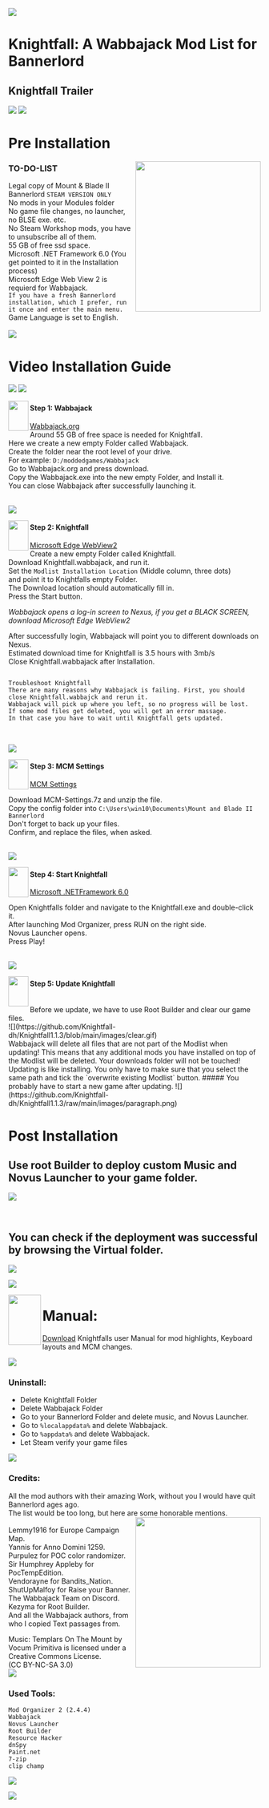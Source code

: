 ![](https://github.com/Knightfall-dh/Knightfall1.1.3/blob/main/images/knightfallnexusjpg.jpg?raw=true)
# Knightfall: A Wabbajack Mod List for Bannerlord                                        
## Knightfall Trailer 
[![](https://img.youtube.com/vi/K0Cy6O43qAs/0.jpg)](https://www.youtube.com/watch?v=K0Cy6O43qAs)
![](https://github.com/Knightfall-dh/Knightfall1.1.3/raw/main/images/paragraph.png)
# Pre Installation  
<img align="right" width="250" height="300" src="https://github.com/Knightfall-dh/Knightfall1.1.3/blob/main/images/splash.png?raw=true"> 

### TO-DO-LIST  

Legal copy of Mount & Blade II Bannerlord `` STEAM VERSION ONLY ``   
No mods in your Modules folder  
No game file changes, no launcher, no BLSE exe. etc.  
No Steam Workshop mods, you have to unsubscribe all of them.  
55 GB of free ssd space.  
Microsoft .NET Framework 6.0 (You get pointed to it in the Installation process)   
Microsoft Edge Web View 2 is requierd for Wabbajack.  
``If you have a fresh Bannerlord installation, which I prefer, run it once and enter the main menu.``    
Game Language is set to English.  
<br/>
![](https://github.com/Knightfall-dh/Knightfall1.1.3/raw/main/images/paragraph.png) 
# **Video Installation Guide**  
[![](https://img.youtube.com/vi/etIDSlsbhvU/0.jpg)](https://www.youtube.com/watch?v=etIDSlsbhvU) 
![](https://github.com/Knightfall-dh/Knightfall1.1.3/raw/main/images/paragraph.png)

<img align="left" width="40" height="60" src="https://github.com/Knightfall-dh/Knightfall1.1.3/blob/main/images/splash.png?raw=true"> 

#### Step 1: Wabbajack  
[Wabbajack.org](https://www.wabbajack.org)  
Around 55 GB of free space is needed for Knightfall.  
Here we create a new empty Folder called Wabbajack.  
Create the folder near the root level of your drive.  
For example: `D:/moddedgames/Wabbajack`     
Go to Wabbajack.org and press download.   
Copy the Wabbajack.exe into the new empty Folder, and Install it.     
You can close Wabbajack after successfully launching it.  
<br/>

![](https://github.com/Knightfall-dh/Knightfall1.1.3/raw/main/images/paragraph.png)

<img align="left" width="40" height="60" src="https://github.com/Knightfall-dh/Knightfall1.1.3/blob/main/images/splash.png?raw=true"> 

#### Step 2: Knightfall   
[Microsoft Edge WebView2](https://go.microsoft.com/fwlink/p/?LinkId=2124703)  
Create a new empty Folder called Knightfall.  
Download Knightfall.wabbajack, and run it.  
Set the `Modlist Installation Location` (Middle column, three dots)  
and point it to Knightfalls empty Folder.  
The Download location should automatically fill in.  
Press the Start button.  
  
*Wabbajack opens a log-in screen to Nexus, if you get a BLACK SCREEN, download Microsoft Edge WebView2*  
  
After successfully login, Wabbajack will point you to different downloads on Nexus.  
Estimated download time for Knightfall is 3.5 hours with 3mb/s  
Close Knightfall.wabbajack after Installation. 
<br/>
```

Troubleshoot Knightfall
There are many reasons why Wabbajack is failing. First, you should close Knightfall.wabbajck and rerun it.  
Wabbajack will pick up where you left, so no progress will be lost.  
If some mod files get deleted, you will get an error massage. 
In that case you have to wait until Knightfall gets updated.

```
<br/>

![](https://github.com/Knightfall-dh/Knightfall1.1.3/raw/main/images/paragraph.png)

<img align="left" width="40" height="60" src="https://github.com/Knightfall-dh/Knightfall1.1.3/blob/main/images/splash.png?raw=true"> 

#### Step 3: MCM Settings
[MCM Settings](https://drive.google.com/uc?export=download&id=1-G8oAOG34qym_7DzUN-HPwegbHWemoQz)


Download MCM-Settings.7z and unzip the file.  
Copy the config folder into `C:\Users\win10\Documents\Mount and Blade II Bannerlord`   
Don't forget to back up your files.   
Confirm, and replace the files, when asked.   
<br/>

![](https://github.com/Knightfall-dh/Knightfall1.1.3/raw/main/images/paragraph.png)

<img align="left" width="40" height="60" src="https://github.com/Knightfall-dh/Knightfall1.1.3/blob/main/images/splash.png?raw=true">

#### Step 4: Start Knightfall  
[Microsoft .NETFramework 6.0](https://download.visualstudio.microsoft.com/download/pr/85473c45-8d91-48cb-ab41-86ec7abc1000/83cd0c82f0cde9a566bae4245ea5a65b/windowsdesktop-runtime-6.0.16-win-x64.exe)

Open Knightfalls folder and navigate to the Knightfall.exe and double-click it.    
After launching Mod Organizer, press RUN on the right side.  
Novus Launcher opens.  
Press Play!  
<br/>

![](https://github.com/Knightfall-dh/Knightfall1.1.3/raw/main/images/paragraph.png)

<img align="left" width="40" height="60" src="https://github.com/Knightfall-dh/Knightfall1.1.3/blob/main/images/splash.png?raw=true">

#### Step 5: Update Knightfall
<br/>
Before we update, we have to use Root Builder and clear our game files. 
<br/>
![](https://github.com/Knightfall-dh/Knightfall1.1.3/blob/main/images/clear.gif)
<br/>
Wabbajack will delete all files that are not part of the Modlist when updating!  
This means that any additional mods you have installed on top of the Modlist will be deleted.  
Your downloads folder will not be touched!  
Updating is like installing.  
You only have to make sure that you select the same path and tick the `overwrite existing Modlist` button.  
##### You probably have to start a new game after updating.
![](https://github.com/Knightfall-dh/Knightfall1.1.3/raw/main/images/paragraph.png)

# Post Installation

## Use root Builder to deploy custom Music and Novus Launcher to your game folder.

![](https://github.com/Knightfall-dh/Knightfall1.1.3/blob/main/images/rootbuilder.gif)

<br/>

## You can check if the deployment was successful by browsing the Virtual folder.

![](https://github.com/Knightfall-dh/Knightfall1.1.3/blob/main/images/explorevf.gif)



![](https://github.com/Knightfall-dh/Knightfall1.1.3/raw/main/images/paragraph.png)


<img align="left" width="65" height="100" src="https://github.com/Knightfall-dh/Knightfall1.1.3/blob/main/images/splash.png?raw=true"> 

# Manual:

[Download](https://docs.google.com/presentation/d/1_vpU763Kjcd_JW4jjaOJBUHoDVChzNYu6X_DIei-_Lo/edit?usp=drive_link) Knightfalls user Manual for mod highlights, Keyboard layouts and MCM changes.

![](https://github.com/Knightfall-dh/Knightfall1.1.3/raw/main/images/paragraph.png)
### Uninstall:
- Delete Knightfall Folder
- Delete Wabbajack Folder 
- Go to your Bannerlord Folder and delete music, and Novus Launcher.  
- Go to `%localappdata%` and delete Wabbajack.
- Go to `%appdata%` and delete Wabbajack.
- Let Steam verify your game files  

![](https://github.com/Knightfall-dh/Knightfall1.1.3/raw/main/images/paragraph.png)
### Credits:  
All the mod authors with their amazing Work, without you I would have quit Bannerlord ages ago.   
The list would be too long, but here are some honorable mentions.  
<img align="right" width="250" height="300" src="https://github.com/Knightfall-dh/Knightfall1.1.3/blob/main/images/splash.png?raw=true">
<br/>
Lemmy1916 for Europe Campaign Map.        
Yannis for Anno Domini 1259.    
Purpulez for POC color randomizer.  
Sir Humphrey Appleby for PocTempEdition.  
Vendorayne for Bandits_Nation.  
ShutUpMalfoy for Raise your Banner.  
The Wabbajack Team on Discord.    
Kezyma for Root Builder.    
And all the Wabbajack authors, from who I copied Text passages from.  
 
Music: 
Templars On The Mount by Vocum Primitiva is licensed under a Creative Commons License.  
(CC BY-NC-SA 3.0)  
![](https://github.com/Knightfall-dh/Knightfall1.1.3/raw/main/images/paragraph.png)
### Used Tools:

    Mod Organizer 2 (2.4.4)
    Wabbajack
    Novus Launcher
    Root Builder
    Resource Hacker
    dnSpy
    Paint.net
    7-zip
    clip champ
![](https://github.com/Knightfall-dh/Knightfall1.1.3/raw/main/images/paragraph.png)   

![](https://github.com/Knightfall-dh/Knightfall1.1.3/blob/main/images/Knightfallnexusbanner.jpg?raw=true)
